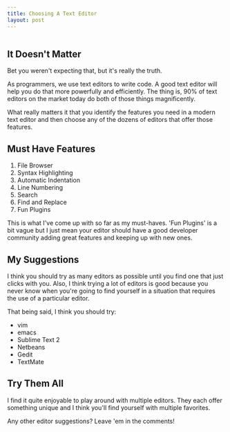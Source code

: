 ```yaml
---
title: Choosing A Text Editor
layout: post
---
```


<div class="img-wrap"><img csrc="{{ site.url }}/images/choosing-a-text-editor.jpg" alt="" /></div>


## It Doesn't Matter

Bet you weren't expecting that, but it's really the truth.

As programmers, we use text editors to write code. A good text editor will help you do that more powerfully and efficiently. The thing is, 90% of text editors on the market today do both of those things magnificently.

What really matters it that you identify the features you need in a modern text editor and then choose any of the dozens of editors that offer those features.

## Must Have Features


1. File Browser
2. Syntax Highlighting
3. Automatic Indentation
4. Line Numbering
5. Search
6. Find and Replace
7. Fun Plugins



This is what I've come up with so far as my must-haves. 'Fun Plugins' is a bit vague but I just mean your editor should have a good developer community adding great features and keeping up with new ones.

## My Suggestions

I think you should try as many editors as possible until you find one that just clicks with you. Also, I think trying a lot of editors is good because you never know when you're going to find yourself in a situation that requires the use of a particular editor.

That being said, I think you should try:


+ vim
+ emacs
+ Sublime Text 2
+ Netbeans
+ Gedit
+ TextMate



## Try Them All

I find it quite enjoyable to play around with multiple editors. They each offer something unique and I think you'll find yourself with multiple favorites.

Any other editor suggestions? Leave 'em in the comments!